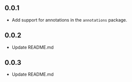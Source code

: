 ## 0.0.1
* Add support for annotations in the `annotations` package.

## 0.0.2
* Update README.md
## 0.0.3
* Update README.md

